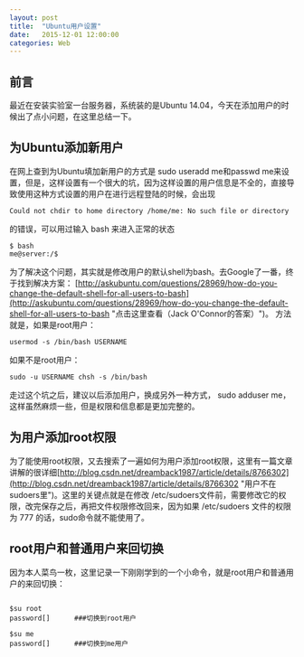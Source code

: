 ```yaml
---
layout: post
title:  "Ubuntu用户设置"
date:   2015-12-01 12:00:00
categories: Web
---
```

## 前言 ##
最近在安装实验室一台服务器，系统装的是Ubuntu 14.04，今天在添加用户的时候出了点小问题，在这里总结一下。

## 为Ubuntu添加新用户 ##
在网上查到为Ubuntu填加新用户的方式是 sudo useradd me和passwd me来设置，但是，这样设置有一个很大的坑，因为这样设置的用户信息是不全的，直接导致使用这种方式设置的用户在进行远程登陆的时候，会出现 
	
```
Could not chdir to home directory /home/me: No such file or directory	
```

的错误，可以用过输入 bash 来进入正常的状态

```
$ bash
me@server:/$
```

为了解决这个问题，其实就是修改用户的默认shell为bash。去Google了一番，终于找到解决方案：
[http://askubuntu.com/questions/28969/how-do-you-change-the-default-shell-for-all-users-to-bash](http://askubuntu.com/questions/28969/how-do-you-change-the-default-shell-for-all-users-to-bash "点击这里查看（Jack O'Connor的答案）")。
方法就是，如果是root用户：

```
usermod -s /bin/bash USERNAME
```

如果不是root用户：

```
sudo -u USERNAME chsh -s /bin/bash
```

走过这个坑之后，建议以后添加用户，换成另外一种方式， sudo adduser me，这样虽然麻烦一些，但是权限和信息都是更加完整的。

## 为用户添加root权限 ##
为了能使用root权限，又去搜索了一遍如何为用户添加root权限，这里有一篇文章讲解的很详细[http://blog.csdn.net/dreamback1987/article/details/8766302](http://blog.csdn.net/dreamback1987/article/details/8766302 "用户不在sudoers里")。这里的关键点就是在修改 /etc/sudoers文件前，需要修改它的权限，改完保存之后，再把文件权限修改回来，因为如果 /etc/sudoers 文件的权限为 777 的话，sudo命令就不能使用了。

## root用户和普通用户来回切换 ##
因为本人菜鸟一枚，这里记录一下刚刚学到的一个小命令，就是root用户和普通用户的来回切换：


```

$su root
password[]		###切换到root用户

$su me
password[]		###切换到me用户

```